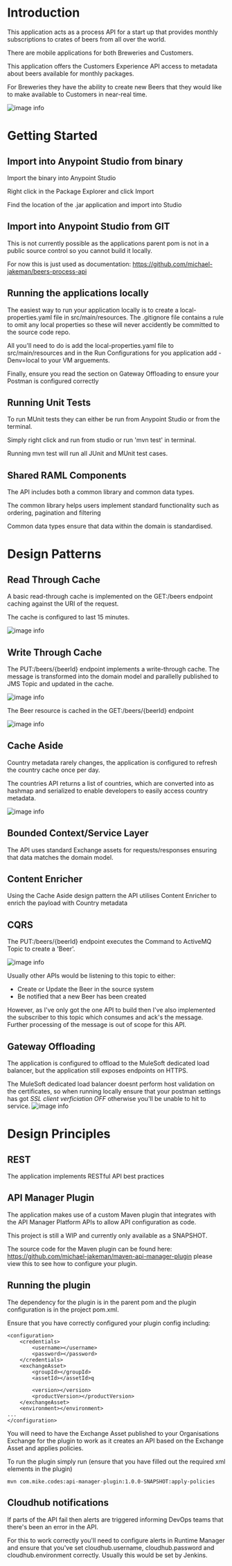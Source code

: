 # Introduction

This application acts as a process API for a start up that provides monthly subscriptions to crates of beers from all over the world.

There are mobile applications for both Breweries and Customers.

This application offers the Customers Experience API access to metadata about beers available for monthly packages.

For Breweries they have the ability to create new Beers that they would like to make available to Customers in near-real time.

![image info](./documentation/images/arch.jpg)

# Getting Started

## Import into Anypoint Studio from binary

Import the binary into Anypoint Studio

Right click in the Package Explorer and click Import

Find the location of the .jar application and import into Studio

## Import into Anypoint Studio from GIT

This is not currently possible as the applications parent pom is not in a public source control so you cannot build it locally.

For now this is just used as documentation: https://github.com/michael-jakeman/beers-process-api

## Running the applications locally

The easiest way to run your application locally is to create a local-properties.yaml file in src/main/resources. The .gitignore file contains a rule to omit any local properties so these will never accidently be committed to the source code repo.

All you'll need to do is add the local-properties.yaml file to src/main/resources and in the Run Configurations for you application add -Denv=local to your VM arguements.

Finally, ensure you read the section on Gateway Offloading to ensure your Postman is configured correctly

## Running Unit Tests

To run MUnit tests they can either be run from Anypoint Studio or from the terminal.

Simply right click and run from studio or run 'mvn test' in terminal.

Running mvn test will run all JUnit and MUnit test cases.

## Shared RAML Components

The API includes both a common library and common data types.

The common library helps users implement standard functionality such as ordering, pagination and filtering

Common data types ensure that data within the domain is standardised.

# Design Patterns

## Read Through Cache

A basic read-through cache is implemented on the GET:/beers endpoint caching against the URI of the request.

The cache is configured to last 15 minutes.

![image info](./documentation/images/read-through.png)
	
## Write Through Cache

The PUT:/beers/{beerId} endpoint implements a write-through cache. The message is transformed into the domain model and parallelly published to JMS Topic and updated in the cache.

![image info](./documentation/images/write-through-1.png)

The Beer resource is cached in the GET:/beers/{beerId} endpoint

![image info](./documentation/images/write-through-2.png)

## Cache Aside
Country metadata rarely changes, the application is configured to refresh the country cache once per day.

The countries API returns a list of countries, which are converted into as hashmap and serialized to enable developers to easily access country metadata.

![image info](./documentation/images/cache-aside.png)

## Bounded Context/Service Layer

The API uses standard Exchange assets for requests/responses ensuring that data matches the domain model. 

## Content Enricher

Using the Cache Aside design pattern the API utilises Content Enricher to enrich the payload with Country metadata 

## CQRS

The PUT:/beers/{beerId} endpoint executes the Command to ActiveMQ Topic to create a 'Beer'.

![image info](./documentation/images/write-through-1.png)

Usually other APIs would be listening to this topic to either:

- Create or Update the Beer in the source system
- Be notified that a new Beer has been created

However, as I've only got the one API to build then I've also implemented the subscriber to this topic which consumes and ack's the message. Further processing of the message is out of scope for this API.

## Gateway Offloading

The application is configured to offload to the MuleSoft dedicated load balancer, but the application still exposes endpoints on HTTPS.

The MuleSoft dedicated load balancer doesnt perform host validation on the certificates, so when running locally ensure that your postman settings has got *SSL client verficiation OFF* otherwise you'll be unable to hit to service.
![image info](./documentation/images/ssl-termination.png)

# Design Principles

## REST

The application implements RESTful API best practices

## API Manager Plugin

The application makes use of a custom Maven plugin that integrates with the API Manager Platform APIs to allow API configuration as code.

This project is still a WIP and currently only available as a SNAPSHOT.

The source code for the Maven plugin can be found here: https://github.com/michael-jakeman/maven-api-manager-plugin please view this to see how to configure your plugin.

## Running the plugin

The dependency for the plugin is in the parent pom and the plugin configuration is in the project pom.xml.

Ensure that you have correctly configured your plugin config including:

```
<configuration>
    <credentials>
        <username></username>
        <password></password>
    </credentials>
    <exchangeAsset>
        <groupId></groupId>
        <assetId></assetId>q

        <version></version>
        <productVersion></productVersion>
    </exchangeAsset>
    <environment></environment>
...
</configuration>
```

You will need to have the Exchange Asset published to your Organisations Exchange for the plugin to work as it creates an API based on the Exchange Asset and applies policies.

To run the plugin simply run (ensure that you have filled out the required xml elements in the plugin)

```
mvn com.mike.codes:api-manager-plugin:1.0.0-SNAPSHOT:apply-policies
```

## Cloudhub notifications

If parts of the API fail then alerts are triggered informing DevOps teams that there's been an error in the API.

For this to work correctly you'll need to configure alerts in Runtime Manager and ensure that you've set cloudhub.username, cloudhub.password and cloudhub.environment correctly. Usually this would be set by Jenkins.